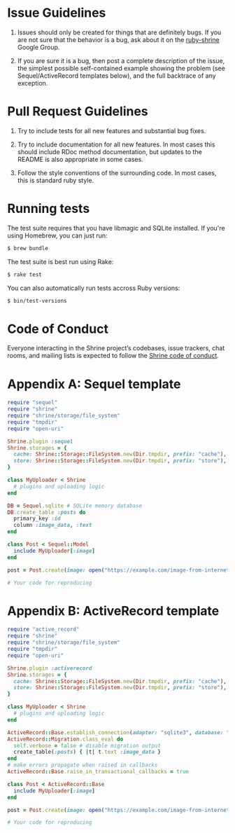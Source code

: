 Issue Guidelines
================

1. Issues should only be created for things that are definitely bugs.  If you
   are not sure that the behavior is a bug, ask about it on the [ruby-shrine]
   Google Group.

2. If you are sure it is a bug, then post a complete description of the issue,
   the simplest possible self-contained example showing the problem (see
   Sequel/ActiveRecord templates below), and the full backtrace of any
   exception.

Pull Request Guidelines
=======================

1. Try to include tests for all new features and substantial bug
   fixes.

2. Try to include documentation for all new features.  In most cases
   this should include RDoc method documentation, but updates to the
   README is also appropriate in some cases.

3. Follow the style conventions of the surrounding code.  In most
   cases, this is standard ruby style.

Running tests
=============

The test suite requires that you have libmagic and SQLite installed.
If you're using Homebrew, you can just run:

```sh
$ brew bundle
```

The test suite is best run using Rake:

```sh
$ rake test
```

You can also automatically run tests accross Ruby versions:

```sh
$ bin/test-versions
```

Code of Conduct
===============

Everyone interacting in the Shrine project’s codebases, issue trackers, chat
rooms, and mailing lists is expected to follow the [Shrine code of conduct].

Appendix A: Sequel template
============================

```rb
require "sequel"
require "shrine"
require "shrine/storage/file_system"
require "tmpdir"
require "open-uri"

Shrine.plugin :sequel
Shrine.storages = {
  cache: Shrine::Storage::FileSystem.new(Dir.tmpdir, prefix: "cache"),
  store: Shrine::Storage::FileSystem.new(Dir.tmpdir, prefix: "store"),
}

class MyUploader < Shrine
  # plugins and uploading logic
end

DB = Sequel.sqlite # SQLite memory database
DB.create_table :posts do
  primary_key :id
  column :image_data, :text
end

class Post < Sequel::Model
  include MyUploader[:image]
end

post = Post.create(image: open("https://example.com/image-from-internet.jpg"))

# Your code for reproducing
```

Appendix B: ActiveRecord template
=================================

```rb
require "active_record"
require "shrine"
require "shrine/storage/file_system"
require "tmpdir"
require "open-uri"

Shrine.plugin :activerecord
Shrine.storages = {
  cache: Shrine::Storage::FileSystem.new(Dir.tmpdir, prefix: "cache"),
  store: Shrine::Storage::FileSystem.new(Dir.tmpdir, prefix: "store"),
}

class MyUploader < Shrine
  # plugins and uploading logic
end

ActiveRecord::Base.establish_connection(adapter: "sqlite3", database: ":memory:")
ActiveRecord::Migration.class_eval do
  self.verbose = false # disable migration output
  create_table(:posts) { |t| t.text :image_data }
end
# make errors propagate when raised in callbacks
ActiveRecord::Base.raise_in_transactional_callbacks = true

class Post < ActiveRecord::Base
  include MyUploader[:image]
end

post = Post.create(image: open("https://example.com/image-from-internet.jpg"))

# Your code for reproducing
```

[ruby-shrine]: https://groups.google.com/forum/#!forum/ruby-shrine
[Shrine code of conduct]: https://github.com/janko-m/shrine/blob/master/CODE_OF_CONDUCT.md
